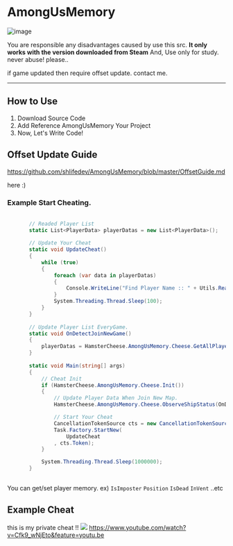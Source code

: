 # AmongUsMemory
![image](https://user-images.githubusercontent.com/49047211/91510992-9581fe00-e919-11ea-8be1-93e333de762b.png)


  You are responsible any disadvantages caused by use this src.
  **It only works with the version downloaded from Steam** 
  And, Use only for study. never abuse! please.. 
  
  if game updated then require offset update. contact me.
  
  ----------------------
## How to Use
 1. Download Source Code
 2. Add Reference AmongUsMemory Your Project 
 3. Now, Let's Write Code!
 
 
## Offset Update Guide
https://github.com/shlifedev/AmongUsMemory/blob/master/OffsetGuide.md

here :)
   
   
### Example Start Cheating.
 
 ```cs
       
        // Readed Player List
        static List<PlayerData> playerDatas = new List<PlayerData>(); 
        
        // Update Your Cheat 
        static void UpdateCheat()
        {
            while (true)
            { 
                foreach (var data in playerDatas)
                {
                    Console.WriteLine("Find Player Name :: " + Utils.ReadString(data.PlayerInfo.Value.PlayerName));
                } 
                System.Threading.Thread.Sleep(100); 
            }
        }
        
        // Update Player List EveryGame.
        static void OnDetectJoinNewGame()
        {
            playerDatas = HamsterCheese.AmongUsMemory.Cheese.GetAllPlayers();
        }
        
        static void Main(string[] args)
        {
            // Cheat Init
            if (HamsterCheese.AmongUsMemory.Cheese.Init())
            { 
                // Update Player Data When Join New Map.
                HamsterCheese.AmongUsMemory.Cheese.ObserveShipStatus(OnDetectJoinNewGame);

                // Start Your Cheat 
                CancellationTokenSource cts = new CancellationTokenSource();
                Task.Factory.StartNew(
                    UpdateCheat
                , cts.Token); 
            }

            System.Threading.Thread.Sleep(1000000);
        }
        
 ``` 
 
 You can get/set player memory. ex) `IsImposter` `Position` `IsDead` `InVent` ..etc

## Example Cheat

 this is my private cheat !!
 ![](https://github.com/shlifedev/AmongUsPublic/blob/master/Example.PNG) 
 https://www.youtube.com/watch?v=Cfk9_wNjEto&feature=youtu.be
 
  
 
